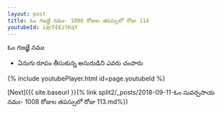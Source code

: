 ```yaml
---
layout: post
title: ఓం గజజ్ఞే నమః- 1008 రోజుల తపస్సులో రోజు 114
youtubeId: iqcFEEztKqY
---
```

 
 
 ఓం గజజ్ఞే నమః  
 
 -  ఏనుగు రూపం తీసుకున్న అసురుడిని ఎవరు చంపారు 
 
  
 
  
 
 
 
 
 
 


{% include youtubePlayer.html id=page.youtubeId %}
 
[Next]({{ site.baseurl }}{% link  split2/_posts/2018-09-11-ఓం సువర్చసాయ నమః- 1008 రోజుల తపస్సులో రోజు 113.md%})
 
